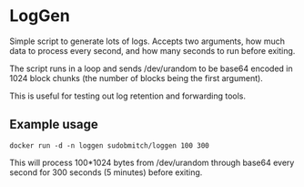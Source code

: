 # LogGen

Simple script to generate lots of logs. Accepts two arguments, how much data to
process every second, and how many seconds to run before exiting.

The script runs in a loop and sends /dev/urandom to be base64 encoded in 1024
block chunks (the number of blocks being the first argument).

This is useful for testing out log retention and forwarding tools.

## Example usage

```
docker run -d -n loggen sudobmitch/loggen 100 300
```

This will process 100*1024 bytes from /dev/urandom through base64 every second
for 300 seconds (5 minutes) before exiting.

